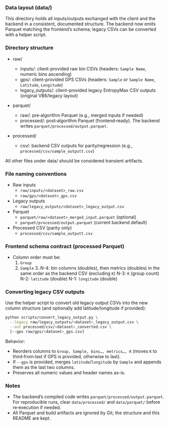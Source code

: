 ### Data layout (data/)

This directory holds all inputs/outputs exchanged with the client and the backend in a consistent, documented structure. The backend now emits Parquet matching the frontend’s schema; legacy CSVs can be converted with a helper script.

### Directory structure

- raw/
  - inputs/: client-provided raw bin CSVs (headers: `Sample Name`, numeric bins ascending)
  - gps/: client-provided GPS CSVs (headers: `Sample` or `Sample Name`, `Latitude`, `Longitude`)
  - legacy_outputs/: client-provided legacy EntropyMax CSV outputs (original VB6/legacy layout)

- parquet/
  - raw/: pre‑algorithm Parquet (e.g., merged inputs if needed)
  - processed/: post‑algorithm Parquet (frontend‑ready). The backend writes `parquet/processed/output.parquet`.

- processed/
  - csv/: backend CSV outputs for parity/regression (e.g., `processed/csv/sample_outputt.csv`)

All other files under data/ should be considered transient artifacts.

### File naming conventions
- Raw inputs
  - `raw/inputs/<dataset>_raw.csv`
  - `raw/gps/<dataset>_gps.csv`
- Legacy outputs
  - `raw/legacy_outputs/<dataset>_legacy_output.csv`
- Parquet
  - `parquet/raw/<dataset>_merged_input.parquet` (optional)
  - `parquet/processed/output.parquet` (current backend default)
- Processed CSV (parity only)
  - `processed/csv/sample_outputt.csv`

### Frontend schema contract (processed Parquet)
- Column order must be:
  1. `Group`
  2. `Sample`
  3..N-4: bin columns (doubles), then metrics (doubles) in the same order as the backend CSV (excluding `K`)
  N-3: `K` (group count)
  N-2: `latitude` (double)
  N-1: `longitude` (double)

### Converting legacy CSV outputs

Use the helper script to convert old legacy output CSVs into the new column structure (and optionally add latitude/longitude if provided):

```bash
python scripts/convert_legacy_output.py \
  --legacy raw/legacy_outputs/<dataset>_legacy_output.csv \
  --out processed/csv/<dataset>_converted.csv \
  [--gps raw/gps/<dataset>_gps.csv]
```

Behavior:
- Reorders columns to `Group, Sample, bins…, metrics…, K` (moves `K` to third‑from‑last if GPS is provided, otherwise to last).
- If `--gps` is provided, merges `latitude`/`longitude` by `Sample` and appends them as the last two columns.
- Preserves all numeric values and header names as-is.

### Notes
- The backend’s compiled code writes `parquet/processed/output.parquet`. For reproducible runs, clear `data/processed/` and `data/parquet/` before re‑execution if needed.
- All Parquet and build artifacts are ignored by Git; the structure and this README are kept.


